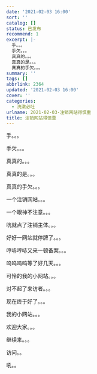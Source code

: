 ```yaml
---
date: '2021-02-03 16:00'
sort: ''
catalog: []
status: 已发布
recommend: 1
excerpt: |-
  手。。。
  手欠。。。
  真真的。。。
  真真的是。。。
  真真的手欠。。。
summary: ''
tags: []
abbrlink: 2364
updated: '2021-02-03 16:00'
cover: ''
categories:
  - 洗漱必吐
urlname: 2021-02-03-注销网站得慎重
title: 注销网站得慎重
---
```


手。。。


手欠。。。


真真的。。。


真真的是。。。


真真的手欠。。。


一个注销网站。。。


一个眼神不注意。。。


咣就点了注销主体。。。


好好一网站就停牌了。。。


哼哧哼哧又来一顿备案。。。


呜呜呜呜等了好几天。。。


可怜的我的小网站。。。


对不起了来访者。。。


现在终于好了。。。


我的小网站。。。


欢迎大家。。。


继续来。。。


访问。。


吼。。

